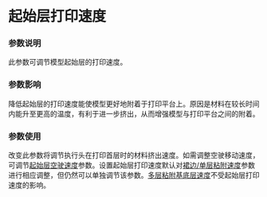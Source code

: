 起始层打印速度
====
### **参数说明**
此参数可调节模型起始层的打印速度。

### **参数影响**
降低起始层的打印速度能使模型更好地附着于打印平台上。原因是材料在较长时间内能升至更高的温度，有利于进一步挤出，从而增强模型与打印平台之间的附着。

### **参数使用**
改变此参数将调节执行头在打印首层时的材料挤出速度。如需调整空驶移动速度，可调节[起始层空驶速度](speed_travel_layer_0.md)参数。设置起始层打印速度默认对[裙边/单层粘附速度](skirt_brim_speed.md)参数进行相应调整，但仍然可以单独调节该参数。[多层粘附基底层速度](../platform_adhesion/raft_base_speed.md)不受起始层打印速度的影响。
